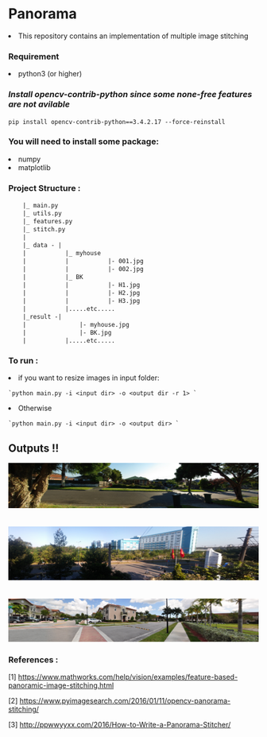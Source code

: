 # Panorama
<li>This repository contains an implementation of multiple image stitching

### Requirement
<li>python3 (or higher)

### *Install opencv-contrib-python since some none-free features are not avilable*

    pip install opencv-contrib-python==3.4.2.17 --force-reinstall

### You will need to install some package:
<li>numpy
<li>matplotlib

### Project Structure : 
		
		|_ main.py
		|_ utils.py
		|_ features.py
		|_ stitch.py
		|	
		|_ data - |
		|			|_ myhouse
		|			|			|- 001.jpg
		|			|			|- 002.jpg
		|			|_ BK
		|			|			|- H1.jpg
		|			|			|- H2.jpg
		|			|			|- H3.jpg
		|			|.....etc.....
		|_result -|
		|          		|- myhouse.jpg
		|          		|- BK.jpg
		|		   	|.....etc.....

### To run : 
<li>if you want to resize images in input folder:

    `python main.py -i <input dir> -o <output dir -r 1> `
    
<li>Otherwise
	
    `python main.py -i <input dir> -o <output dir> `
    
    
## Outputs !! 

<center>
<img src="result/myhouse.jpg" ><br>
<br><br>
<img src="result/BK.jpg" ><br>
<br><br>
<img src="result/city.jpg" ><br>
</center>


### References : 
[1] https://www.mathworks.com/help/vision/examples/feature-based-panoramic-image-stitching.html

[2] https://www.pyimagesearch.com/2016/01/11/opencv-panorama-stitching/

[3] http://ppwwyyxx.com/2016/How-to-Write-a-Panorama-Stitcher/
